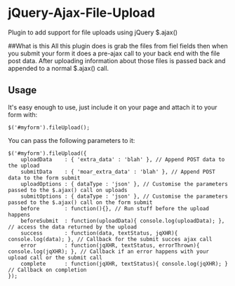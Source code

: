 jQuery-Ajax-File-Upload
=======================

Plugin to add support for file uploads using jQuery $.ajax()

##What is this
All this plugin does is grab the files from fiel fields then when you submit your form it does a pre-ajax call to your back end with the file post data. After uploading information about those files is passed back and appended to a normal $.ajax() call.

## Usage
It's easy enough to use, just include it on your page and attach it to your form with:

	$('#myform').fileUpload();

You can pass the following parameters to it:

	$('#myform').fileUpload({
		uploadData    : { 'extra_data' : 'blah' }, // Append POST data to the upload
		submitData    : { 'moar_extra_data' : 'blah' }, // Append POST data to the form submit
		uploadOptions : { dataType : 'json' }, // Customise the parameters passed to the $.ajax() call on uploads
		submitOptions : { dataType : 'json' }, // Customise the parameters passed to the $.ajax() call on the form submit
		before	      : function(){}, // Run stuff before the upload happens
		beforeSubmit  : function(uploadData){ console.log(uploadData); }, // access the data returned by the upload
		success       : function(data, textStatus, jqXHR){ console.log(data); }, // Callback for the submit succes ajax call
		error 	      : function(jqXHR, textStatus, errorThrown){ console.log(jqXHR); }, // Callback if an error happens with your upload call or the submit call
		complete      : function(jqXHR, textStatus){ console.log(jqXHR); } // Callback on completion
	});

